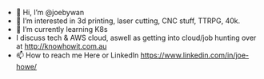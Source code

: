 - 👋 Hi, I’m @joebywan
- 👀 I’m interested in 3d printing, laser cutting, CNC stuff, TTRPG, 40k.
- 🌱 I’m currently learning K8s
- I discuss tech & AWS cloud, aswell as getting into cloud/job hunting over at http://knowhowit.com.au
- 📫 How to reach me 
Here or LinkedIn https://www.linkedin.com/in/joe-howe/

<!---
joebywan/joebywan is a ✨ special ✨ repository because its `README.md` (this file) appears on your GitHub profile.
You can click the Preview link to take a look at your changes.
--->
